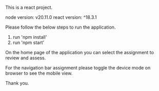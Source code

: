 This is a react project.

node version: v20.11.0
react version: ^18.3.1

Please follow the below steps to run the application.

1. run 'npm install'
2. run 'npm start'

On the home page of the application you can select the assignment to review and assess.

For the navigation bar assignment please toggle the device mode on browser to see the mobile view.

Thank you.